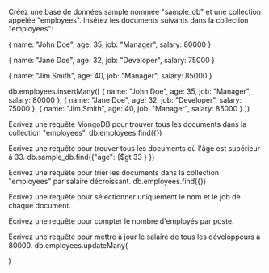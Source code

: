 Créez une base de données sample nommée "sample_db" et une collection appelée "employees".
Insérez les documents suivants dans la collection "employees":

{
   name: "John Doe",
   age: 35,
   job: "Manager",
   salary: 80000
}

{
   name: "Jane Doe",
   age: 32,
   job: "Developer",
   salary: 75000
}

{
   name: "Jim Smith",
   age: 40,
   job: "Manager",
   salary: 85000
}

db.employees.insertMany([
   {
      name: "John Doe",
      age: 35,
      job: "Manager",
      salary: 80000
   },
   {
      name: "Jane Doe",
      age: 32,
      job: "Developer",
      salary: 75000
   },
   {
      name: "Jim Smith",
      age: 40,
      job: "Manager",
      salary: 85000
   }
])


Écrivez une requête MongoDB pour trouver tous les documents dans la collection "employees".
db.employees.find({})


Écrivez une requête pour trouver tous les documents où l'âge est supérieur à 33.
db.sample_db.find({"age": {$gt 33 } })

Écrivez une requête pour trier les documents dans la collection "employees" par salaire décroissant.
db.employees.find({})


Écrivez une requête pour sélectionner uniquement le nom et le job de chaque document.





Écrivez une requête pour compter le nombre d'employés par poste.





Écrivez une requête pour mettre à jour le salaire de tous les développeurs à 80000.
db.employees.updateMany(
    
)